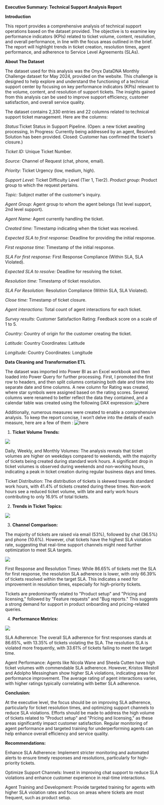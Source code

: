 **Executive Summary: Technical Support Analysis Report**

**Introduction** 

This report provides a comprehensive analysis of technical support operations based on the dataset provided. The objective is to examine key performance indicators (KPIs) related to ticket volume, content, resolution, and overall performance, in line with the focus areas outlined in the brief. The report will highlight trends in ticket creation, resolution times, agent performance, and adherence to Service Level Agreements (SLAs).

**About The Dataset**

The dataset used for this analysis was the Onyx DataDNA Monthly Challenge dataset for May 2024, provided on the website. This challenge is designed to help explore and understand the functioning of a technical support center by focusing on key performance indicators (KPIs) relevant to the volume, content, and resolution of support tickets. The insights gained from this analysis can be used to improve support efficiency, customer satisfaction, and overall service quality.

The dataset contains 2,330 entries and 22 columns related to technical support ticket management. Here are the columns:

*Status*:Ticket Status in Support Pipeline. (Open: a new ticket awaiting processing, In Progress: Currently being addressed by an agent, Resolved: Solution has been provided. Closed: Customer has confirmed the ticket's closure.)

*Ticket ID:* Unique Ticket Number.

*Source:* Channel of Request (chat, phone, email).

*Priority:* Ticket Urgency (low, medium, high).

*Support Level:* Ticket Difficulty Level (Tier 1, Tier2).
*Product group:* Product group to which the request pertains.

*Topic:* Subject matter of the customer's inquiry.

*Agent Group:* Agent group to whom the agent belongs (1st level support, 2nd level support).

*Agent Name:* Agent currently handling the ticket.

*Created time:* Timestamp indicating when the ticket was received.

*Expected SLA to first response:* Deadline for providing the initial response.

*First response time:* Timestamp of the initial response.

*SLA For first response:* First Response Compliance (Within SLA, SLA Violated).

*Expected SLA to resolve:* Deadline for resolving the ticket.

*Resolution time:* Timestamp of ticket resolution.

*SLA For Resolution:* Resolution Compliance (Within SLA, SLA Violated).

*Close time:* Timestamp of ticket closure.

*Agent interactions:* Total count of agent interactions for each ticket.

*Survey results:* Customer Satisfaction Rating: Feedback score on a scale of 1 to 5.

*Country:* Country of origin for the customer creating the ticket.	

*Latitude:* Country Coordinates: Latitude

*Longitude:* Country Coordinates: Longitude

**Data Cleaning and Transformation ETL**

The dataset was imported into Power BI as an Excel workbook and then loaded into Power Query for further processing. First, I promoted the first row to headers, and then split columns containing both date and time into separate date and time columns. A new column for Rating was created, where star symbols were assigned based on the rating scores. Several columns were renamed to better reflect the data they contained, and a calendar table was created using the following DAX expression:  ![here](DAXcode)

Additionally, numerous measures were created to enable a comprehensive analysis. To keep the report concise, I won’t delve into the details of each measure, here are a few of them : ![here](DAXcode)


1. **Ticket Volume Trends:**
   

![](TS1.jpg)


Daily, Weekly, and Monthly Volumes: The analysis reveals that ticket volumes are higher on weekdays compared to weekends, with the majority of tickets being created during standard work hours. A significant drop in ticket volumes is observed during weekends and non-working hours, indicating a peak in ticket creation during regular business days and times.

Ticket Distribution: The distribution of tickets is skewed towards standard work hours, with 41.4% of tickets created during these times. Non-work hours see a reduced ticket volume, with late and early work hours contributing to only 16.9% of total tickets.

2. **Trends in Ticket Topics:**
   
![](TS2.jpg)

3. **Channel Comparison:**

 The majority of tickets are raised via email (53%), followed by chat (36.5%) and phone (10.6%). However, chat tickets have the highest SLA violation rate, suggesting that real-time support channels might need further optimization to meet SLA targets.

![](TS3.jpg)

First Response and Resolution Times: While 86.65% of tickets met the SLA for first response, the resolution SLA adherence is lower, with only 66.39% of tickets resolved within the target SLA. This indicates a need for improvement in resolution times, especially for high-priority tickets.

Tickets are predominantly related to "Product setup" and "Pricing and licensing," followed by "Feature requests" and "Bug reports." This suggests a strong demand for support in product onboarding and pricing-related queries.

4. **Performance Metrics:**

![](TS4.jpg)

SLA Adherence: The overall SLA adherence for first responses stands at 86.65%, with 13.35% of tickets violating the SLA. The resolution SLA is violated more frequently, with 33.61% of tickets failing to meet the target time.

Agent Performance: Agents like Nicola Wane and Sheela Cutten have high ticket volumes with commendable SLA adherence. However, Kristos Westoll and Adolpho Messingham show higher SLA violations, indicating areas for performance improvement. The average rating of agent interactions varies, with higher ratings typically correlating with better SLA adherence.

**Conclusion:**

 At the executive level, the focus should be on improving SLA adherence, particularly for ticket resolution times, and optimizing support channels to reduce SLA violations. Efforts should be made to address the high volume of tickets related to "Product setup" and "Pricing and licensing," as these areas significantly impact customer satisfaction. Regular monitoring of agent performance and targeted training for underperforming agents can help enhance overall efficiency and service quality.

**Recommendations:**

Enhance SLA Adherence: Implement stricter monitoring and automated alerts to ensure timely responses and resolutions, particularly for high-priority tickets.

Optimize Support Channels: Invest in improving chat support to reduce SLA violations and enhance customer experience in real-time interactions.

Agent Training and Development: Provide targeted training for agents with higher SLA violation rates and focus on areas where tickets are most frequent, such as product setup.







